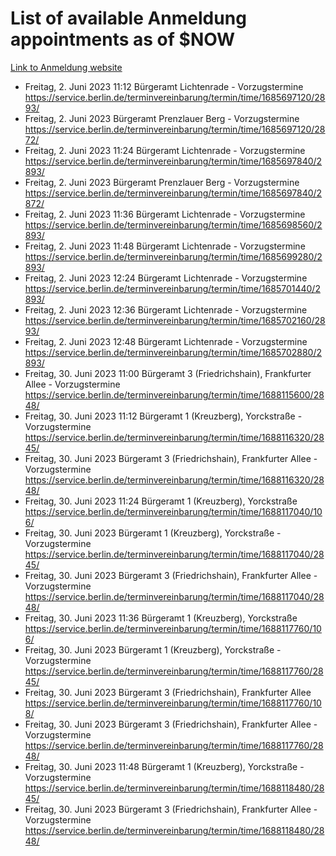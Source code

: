 # List of available Anmeldung appointments as of $NOW
[Link to Anmeldung website](https://service.berlin.de/terminvereinbarung/termin/tag.php?termin=1&anliegen[]=120686&dienstleisterlist=122210,122217,327316,122219,327312,122227,327314,122231,327346,122243,327348,122254,122252,329742,122260,329745,122262,329748,122271,327278,122273,327274,122277,327276,330436,122280,327294,122282,327290,122284,327292,122291,327270,122285,327266,122286,327264,122296,327268,150230,329760,122297,327286,122294,327284,122312,329763,122314,329775,122304,327330,122311,327334,122309,327332,317869,122281,327352,122279,329772,122283,122276,327324,122274,327326,122267,329766,122246,327318,122251,327320,122257,327322,122208,327298,122226,327300&herkunft=http%3A%2F%2Fservice.berlin.de%2Fdienstleistung%2F120686%2F)
- Freitag, 2. Juni 2023 11:12 Bürgeramt Lichtenrade - Vorzugstermine https://service.berlin.de/terminvereinbarung/termin/time/1685697120/2893/
- Freitag, 2. Juni 2023  Bürgeramt Prenzlauer Berg - Vorzugstermine https://service.berlin.de/terminvereinbarung/termin/time/1685697120/2872/
- Freitag, 2. Juni 2023 11:24 Bürgeramt Lichtenrade - Vorzugstermine https://service.berlin.de/terminvereinbarung/termin/time/1685697840/2893/
- Freitag, 2. Juni 2023  Bürgeramt Prenzlauer Berg - Vorzugstermine https://service.berlin.de/terminvereinbarung/termin/time/1685697840/2872/
- Freitag, 2. Juni 2023 11:36 Bürgeramt Lichtenrade - Vorzugstermine https://service.berlin.de/terminvereinbarung/termin/time/1685698560/2893/
- Freitag, 2. Juni 2023 11:48 Bürgeramt Lichtenrade - Vorzugstermine https://service.berlin.de/terminvereinbarung/termin/time/1685699280/2893/
- Freitag, 2. Juni 2023 12:24 Bürgeramt Lichtenrade - Vorzugstermine https://service.berlin.de/terminvereinbarung/termin/time/1685701440/2893/
- Freitag, 2. Juni 2023 12:36 Bürgeramt Lichtenrade - Vorzugstermine https://service.berlin.de/terminvereinbarung/termin/time/1685702160/2893/
- Freitag, 2. Juni 2023 12:48 Bürgeramt Lichtenrade - Vorzugstermine https://service.berlin.de/terminvereinbarung/termin/time/1685702880/2893/
- Freitag, 30. Juni 2023 11:00 Bürgeramt 3 (Friedrichshain), Frankfurter Allee - Vorzugstermine https://service.berlin.de/terminvereinbarung/termin/time/1688115600/2848/
- Freitag, 30. Juni 2023 11:12 Bürgeramt 1 (Kreuzberg), Yorckstraße - Vorzugstermine https://service.berlin.de/terminvereinbarung/termin/time/1688116320/2845/
- Freitag, 30. Juni 2023  Bürgeramt 3 (Friedrichshain), Frankfurter Allee - Vorzugstermine https://service.berlin.de/terminvereinbarung/termin/time/1688116320/2848/
- Freitag, 30. Juni 2023 11:24 Bürgeramt 1 (Kreuzberg), Yorckstraße https://service.berlin.de/terminvereinbarung/termin/time/1688117040/106/
- Freitag, 30. Juni 2023  Bürgeramt 1 (Kreuzberg), Yorckstraße - Vorzugstermine https://service.berlin.de/terminvereinbarung/termin/time/1688117040/2845/
- Freitag, 30. Juni 2023  Bürgeramt 3 (Friedrichshain), Frankfurter Allee - Vorzugstermine https://service.berlin.de/terminvereinbarung/termin/time/1688117040/2848/
- Freitag, 30. Juni 2023 11:36 Bürgeramt 1 (Kreuzberg), Yorckstraße https://service.berlin.de/terminvereinbarung/termin/time/1688117760/106/
- Freitag, 30. Juni 2023  Bürgeramt 1 (Kreuzberg), Yorckstraße - Vorzugstermine https://service.berlin.de/terminvereinbarung/termin/time/1688117760/2845/
- Freitag, 30. Juni 2023  Bürgeramt 3 (Friedrichshain), Frankfurter Allee https://service.berlin.de/terminvereinbarung/termin/time/1688117760/108/
- Freitag, 30. Juni 2023  Bürgeramt 3 (Friedrichshain), Frankfurter Allee - Vorzugstermine https://service.berlin.de/terminvereinbarung/termin/time/1688117760/2848/
- Freitag, 30. Juni 2023 11:48 Bürgeramt 1 (Kreuzberg), Yorckstraße - Vorzugstermine https://service.berlin.de/terminvereinbarung/termin/time/1688118480/2845/
- Freitag, 30. Juni 2023  Bürgeramt 3 (Friedrichshain), Frankfurter Allee - Vorzugstermine https://service.berlin.de/terminvereinbarung/termin/time/1688118480/2848/
